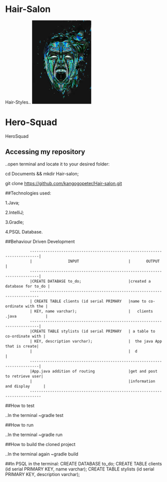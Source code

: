 # Hair-Salon
Hair-Styles..
                   ![Mobile Logo](https://github.com/kangogopeter/Mobile-Pet-Creater/blob/master/images/man.jpg)

# Hero-Squad
HeroSquad
## Accessing my repository
..open terminal and locate it to your desired folder:

cd Documents && mkdir Hair-salon;

git clone https://github.com/kangogopeter/Hair-salon.git

##Technologies used:

1.Java;

2.IntelliJ;

3.Gradle;

4.PSQL Database.

##Behaviour Driven Development


               --------------------------------------------------------------------------|
               |                INPUT                      |       OUTPUT                |
               --------------------------------------------------------------------------|
               |CREATE DATABASE to_do;                     |created a database for to_do |
               --------------------------------------------------------------------------
               | CREATE TABLE clients (id serial PRIMARY   |name to co-ordinate with the |
               | KEY, name varchar);                       |   clients .java             |
               --------------------------------------------------------------------------|
               |CREATE TABLE stylists (id serial PRIMARY   | a table to co-ordinate with |
               | KEY, description varchar);                |  the java App that is create|
               |                                           |  d                          |
               --------------------------------------------------------------------------|
               |App.java addition of routing               |get and post to retrieve user|
               |                                           |information and display      |
               ---------------------------------------------------------------------------

##How to test

..In the terminal
~gradle test

##How to run

..In the terminal
~gradle run

##How to build the cloned project

..In the terminal again
~gradle build



##In PSQL in the terminal:
CREATE DATABASE to_do;
CREATE TABLE clients (id serial PRIMARY KEY, name varchar);
CREATE TABLE stylists (id serial PRIMARY KEY, description varchar);
